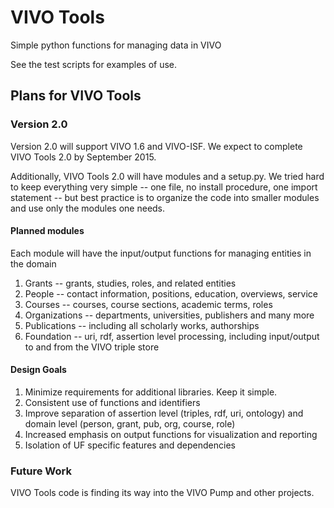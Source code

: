 # VIVO Tools

Simple python functions for managing data in VIVO

See the test scripts for examples of use.


## Plans for VIVO Tools

### Version 2.0

Version 2.0 will support VIVO 1.6 and VIVO-ISF. We expect to 
complete VIVO Tools 2.0 by September 2015.  

Additionally,
VIVO Tools 2.0 will have modules and a setup.py.  We tried hard
to keep everything very simple -- one file, no install procedure,
one import statement -- but best practice is to organize the
code into smaller modules and use only the modules one needs.

#### Planned modules

Each module will have the input/output functions for managing entities
in the domain

1. Grants -- grants, studies, roles, and related entities
1. People -- contact information, positions, education, overviews, service
1. Courses -- courses, course sections, academic terms, roles
1. Organizations -- departments, universities, publishers and many more
1. Publications -- including all scholarly works, authorships 
1. Foundation -- uri, rdf, assertion level processing, including input/output
to and from the VIVO triple store

#### Design Goals

1. Minimize requirements for additional libraries.  Keep it simple.
1. Consistent use of functions and identifiers
1. Improve separation of assertion level (triples, rdf, uri, ontology) and
domain level (person, grant, pub, org, course, role)
1. Increased emphasis on output functions for visualization and reporting
1. Isolation of UF specific features and dependencies

### Future Work

VIVO Tools code is finding its way into the VIVO Pump and other projects.
